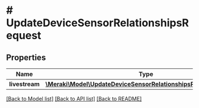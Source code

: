# # UpdateDeviceSensorRelationshipsRequest

## Properties

Name | Type | Description | Notes
------------ | ------------- | ------------- | -------------
**livestream** | [**\Meraki\Model\UpdateDeviceSensorRelationshipsRequestLivestream**](UpdateDeviceSensorRelationshipsRequestLivestream.md) |  | [optional]

[[Back to Model list]](../../README.md#models) [[Back to API list]](../../README.md#endpoints) [[Back to README]](../../README.md)
